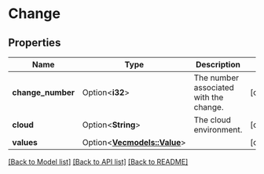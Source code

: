 # Change

## Properties

Name | Type | Description | Notes
------------ | ------------- | ------------- | -------------
**change_number** | Option<**i32**> | The number associated with the change. | [optional]
**cloud** | Option<**String**> | The cloud environment. | [optional]
**values** | Option<[**Vec<models::Value>**](Value.md)> |  | [optional]

[[Back to Model list]](../README.md#documentation-for-models) [[Back to API list]](../README.md#documentation-for-api-endpoints) [[Back to README]](../README.md)


